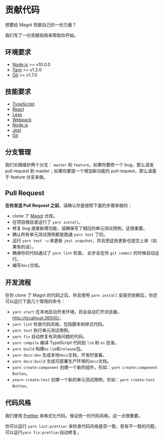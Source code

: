 # 贡献代码

想要给 Magot 贡献自己的一份力量？

我们写了一份贡献指南来帮助你开始。

## 环境要求

- [Node.js](https://nodejs.org/en/) >= v10.0.0
- [Yarn](https://yarnpkg.com/en/) >= v1.2.0
- [Git](https://git-scm.com/) >= v1.7.0

## 技能要求

- [TypeScript](https://www.typescriptlang.org/)
- [React](https://reactjs.org/)
- [Less](http://lesscss.org/)
- [Webpack](https://webpack.js.org/)
- [Node.js](https://nodejs.org/en/)
- [Jest](https://jestjs.io/)
- [Git](https://git-scm.com/)

## 分支管理

我们长期维护两个分支： `master` 和 `feature`。如果你要修一个 bug，那么请发 pull request 到 master；如果你要提一个增加新功能的 pull request，那么请基于 feature 分支来做。

## Pull Request

**在你发送 Pull Request 之前**，请确认你是按照下面的步骤来做的：

- clone 了 [Magot](https://github.com/billjs/magot) 仓库。
- 在项目根目录运行了 `yarn install`。
- 修复 bug 或者新增功能，请确保写了相应的单元测试用例，这很重要。
- 确认所有单元测试用例都是跑通 `yarn test` 了的。
- 运行 `yarn test -u` 来更新 `jest snapshot`，并且把这些更新也提交上来（如果有的话）。
- 确保你的代码通过了 `yarn lint` 检查。 此步会在你 `git commit` 的时候自动运行。
- 编写`docz`文档。

## 开发流程

在你 clone 了 Magot 的代码之后，并且使用 `yarn install` 安装完依赖后，你还可以运行下面几个常用的命令：

- `yarn start` 在本地启动开发环境，将会自动打开浏览器，[http://localhost:36500/](http://localhost:36500/)。
- `yarn lint` 检查代码风格，包括脚本和样式代码。
- `yarn test` 执行单元测试用例。
- `yarn fix` 自动修复有风格问题的代码。
- `yarn compile` 编译 TypeScript 代码到 `lib` 和 `es` 目录。
- `yarn build` 构建`es` `lib`和`release`包。
- `yarn docz:dev` 生成本地`docz`文档，开发时查看。
- `yarn docz:build` 生成可部署生产环境的`docz`文档。
- `yarn create:component` 创建一个新的组件，形如：`yarn create:component Button`。
- `yearn create:test` 创建一个新的单元测试用例，形如：`yarn create:test Button`。

## 代码风格

我们使用 [Prettier](https://prettier.io/) 来格式化代码，保证统一的代码风格，这一点很重要。

你可以运行 `yarn lint:prettier` 来检查代码风格是否一致，若有不一致的问题，可以运行`yarn fix:prettier`自动修复。
